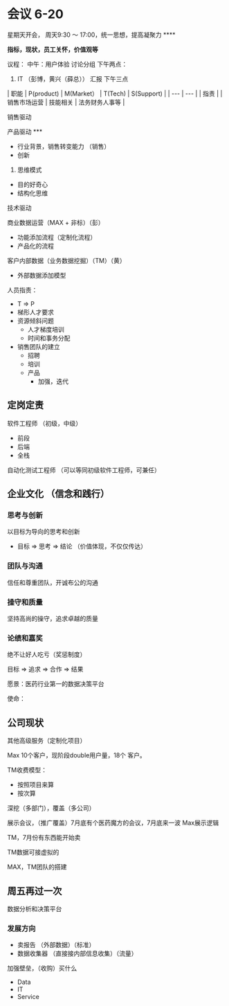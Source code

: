 # 会议 6-20

星期天开会， 周天9:30 ～ 17:00，统一思想，提高凝聚力  ****

**指标，现状，员工关怀，价值观等** 

议程： 中午：用户体验 讨论分组 下午两点：

 1. IT （彭博，黄兴（薛总）） 汇报 下午三点



| 职能 | P\(product\) | M\(Market） | T\(Tech\) | S\(Support\) |
| --- | --- |
| 指责 |  | 销售市场运营 | 技能相关 | 法务财务人事等 |



销售驱动

产品驱动 \*\*\*

* 行业背景，销售转变能力 （销售）
* 创新

1. 思维模式

* 目的好奇心
* 结构化思维

技术驱动



商业数据运营（MAX + 非标）（彭）

* 功能添加流程（定制化流程）
* 产品化的流程

客户内部数据（业务数据挖掘）（TM）（黄）

* 外部数据添加模型

人员指责：

* T =&gt; P
* 梯形人才要求
* 资源倾斜问题
  * 人才梯度培训
  * 时间和事务分配
* 销售团队的建立
  * 招聘
  * 培训
  * 产品
    * 加强，迭代



## 定岗定责 

软件工程师 （初级，中级）

* 前段
* 后端
* 全栈

自动化测试工程师 （可以等同初级软件工程师，可兼任）

## 企业文化 （信念和践行）

### 思考与创新

以目标为导向的思考和创新

* 目标 =&gt; 思考 =&gt; 结论    （价值体现，不仅仅传达）

### 团队与沟通

信任和尊重团队，开诚布公的沟通

### 操守和质量

坚持高尚的操守，追求卓越的质量

### 论绩和嘉奖

绝不让好人吃亏（奖惩制度）



目标 =&gt; 追求 =&gt; 合作 =&gt; 结果

愿景：医药行业第一的数据决策平台

使命：

## 公司现状

其他高级服务（定制化项目）

Max 10个客户，现阶段double用户量，18个 客户。

TM收费模型：

* 按照项目来算
* 按次算

深挖（多部门），覆盖（多公司）

展示会议，（推广覆盖）7月底有个医药魔方的会议，7月底来一波 Max展示逻辑

TM，7月份有东西能开始卖

TM数据可接虚拟的

MAX，TM团队的搭建

## 周五再过一次

数据分析和决策平台

### 发展方向

* 卖报告 （外部数据）（标准）
* 数据收集器 （直接接内部信息收集）（流量）

加强壁垒，（收购）买什么

* Data
* IT
* Service




